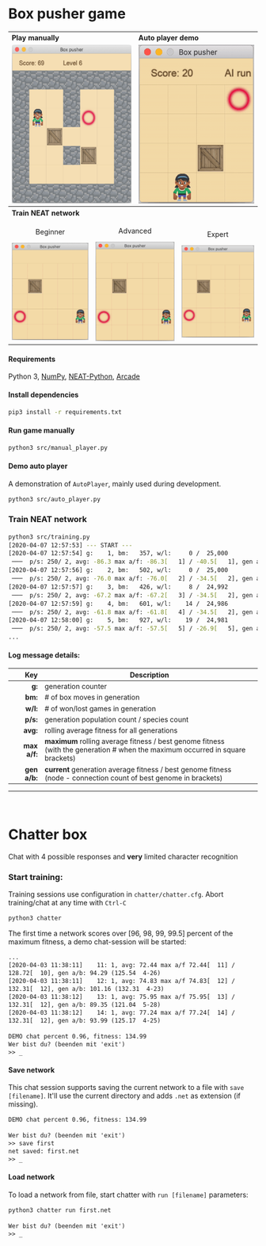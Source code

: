 # Box pusher game

<table>
    <tbody>
        <tr></tr>
        <tr>
          <th colspan="3" align="left">Play manually</th>
          <th colspan="3" align="left">Auto player demo</th>
        </tr>
        <tr>
            <td colspan="3" align="center"><img src="resources/manual-run.png" height="320"/></td>
            <td colspan="3" align="center"><img src="resources/ai-run.gif" height="320" /></td>
        </tr>
        <tr><th colspan="6" align="left">Train NEAT network</th></tr>
        <tr>
            <td colspan="2" align="center">
                <p>Beginner</p>
                <img src="resources/train-beginner.gif" width="250"/>
            </td>
            <td colspan="2" align="center">
                <p>Advanced</p>
                <img src="resources/train-advanced.gif" width="250"/>
            </td>
            <td colspan="2" align="center">
                <p>Expert</p>
                <img src="resources/train-expert.gif" width="250"/>
            </td>
        </tr>
    </tbody>
</table>

#### Requirements
Python 3, 
[NumPy](https://pypi.org/project/numpy/), 
[NEAT-Python](https://pypi.org/project/neat-python/), 
[Arcade](https://pypi.org/project/arcade/)

#### Install dependencies

```bash
pip3 install -r requirements.txt
```

#### Run game manually

```bash
python3 src/manual_player.py
```

#### Demo auto player

A demonstration of `AutoPlayer`, mainly used during development.
```bash
python3 src/auto_player.py
```

### Train NEAT network

```bash
python3 src/training.py
[2020-04-07 12:57:53] --- START ---
[2020-04-07 12:57:54] g:    1, bm:   357, w/l:     0 /  25,000
 ───  p/s: 250/ 2, avg: -86.3 max a/f: -86.3[   1] / -40.5[   1], gen a/b: -86.3 / -40.5 ( 4-20)
[2020-04-07 12:57:56] g:    2, bm:   502, w/l:     0 /  25,000
 ───  p/s: 250/ 2, avg: -76.0 max a/f: -76.0[   2] / -34.5[   2], gen a/b: -65.7 / -34.5 ( 4-20)
[2020-04-07 12:57:57] g:    3, bm:   426, w/l:     8 /  24,992
 ───  p/s: 250/ 2, avg: -67.2 max a/f: -67.2[   3] / -34.5[   2], gen a/b: -49.6 / -39.5 ( 4-20)
[2020-04-07 12:57:59] g:    4, bm:   601, w/l:    14 /  24,986
 ───  p/s: 250/ 2, avg: -61.8 max a/f: -61.8[   4] / -34.5[   2], gen a/b: -45.9 / -34.9 ( 5-19)
[2020-04-07 12:58:00] g:    5, bm:   927, w/l:    19 /  24,981
 ───  p/s: 250/ 2, avg: -57.5 max a/f: -57.5[   5] / -26.9[   5], gen a/b: -40.1 / -26.9 ( 6-21)
...
```

#### Log message details:

| Key | Description |
|---:|---|
| **g:** | generation counter |
| **bm:** | # of box moves in generation |
| **w/l:** | # of won/lost games in generation |
| **p/s:** | generation population count / species count |
| **avg:** | rolling average fitness for all generations |
| **max a/f:** | **maximum** rolling average fitness / best genome fitness <br> (with the generation # when the maximum occurred in square brackets) |
| **gen a/b:** | **current** generation average fitness / best genome fitness <br> (node - connection count of best genome in brackets) |

---
<br>

# Chatter box

Chat with 4 possible responses and **very** limited character recognition

### Start training:

Training sessions use configuration in `chatter/chatter.cfg`. Abort training/chat at any time with `Ctrl-C`

```bash
python3 chatter
```

The first time a network scores over [96, 98, 99, 99.5] percent 
of the maximum fitness, a demo chat-session will be started:

```
...
[2020-04-03 11:38:11]    11: 1, avg: 72.44 max a/f 72.44[  11] / 128.72[  10], gen a/b: 94.29 (125.54  4-26)
[2020-04-03 11:38:11]    12: 1, avg: 74.83 max a/f 74.83[  12] / 132.31[  12], gen a/b: 101.16 (132.31  4-23)
[2020-04-03 11:38:12]    13: 1, avg: 75.95 max a/f 75.95[  13] / 132.31[  12], gen a/b: 89.35 (121.04  5-28)
[2020-04-03 11:38:12]    14: 1, avg: 77.24 max a/f 77.24[  14] / 132.31[  12], gen a/b: 93.99 (125.17  4-25)

DEMO chat percent 0.96, fitness: 134.99
Wer bist du? (beenden mit 'exit')
>> _
```

#### Save network
This chat session supports saving the current network to a file with `save [filename]`.
It'll use the current directory and adds `.net` as extension (if missing).

```
DEMO chat percent 0.96, fitness: 134.99

Wer bist du? (beenden mit 'exit')
>> save first
net saved: first.net
>> _
```

#### Load network
To load a network from file, start chatter with `run [filename]` parameters:

```
python3 chatter run first.net

Wer bist du? (beenden mit 'exit')
>> _
``` 